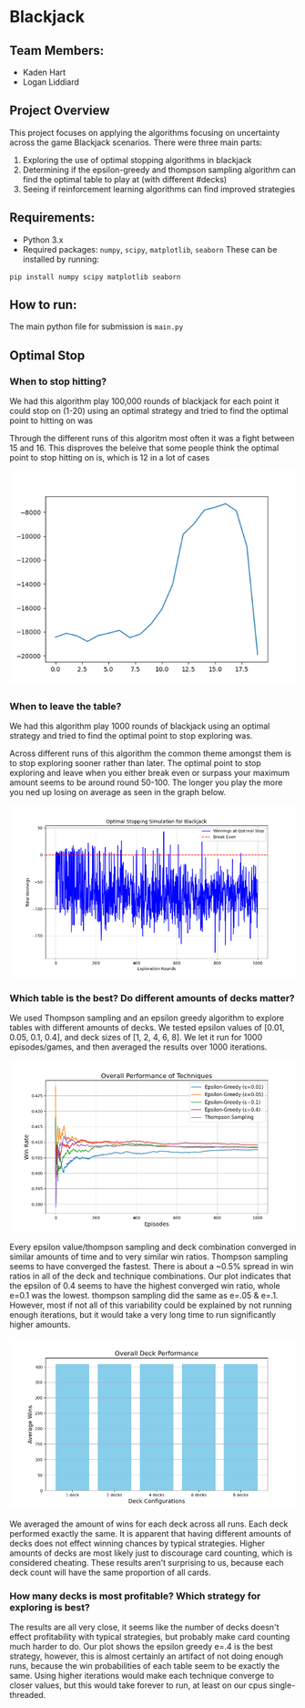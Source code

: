 # Blackjack

## Team Members:
* Kaden Hart
* Logan Liddiard


## Project Overview

This project focuses on applying the algorithms focusing on uncertainty across the game Blackjack scenarios. There were three main parts:

1. Exploring the use of optimal stopping algorithms in blackjack
2. Determining if the epsilon-greedy and thompson sampling algorithm can find the optimal table to play at (with different #decks)
3. Seeing if reinforcement learning algorithms can find improved strategies

## Requirements:

* Python 3.x
* Required packages: `numpy`, `scipy`, `matplotlib`, `seaborn`
These can be installed by running:
```
pip install numpy scipy matplotlib seaborn
```

## How to run:

The main python file for submission is `main.py`



## Optimal Stop

### When to stop hitting?

We had this algorithm play 100,000 rounds of blackjack for each point it could stop on (1-20) using an optimal strategy and tried to find the optimal point to hitting on was

Through the different runs of this algoritm most often it was a fight between 15 and 16. This disproves the beleive that  some people think the optimal point to stop hitting on is, which is 12 in a lot of cases

<p align="center">
  <img src="figures/simple_optimal_stophit.png" alt="optimal_hit">
</p>


### When to leave the table?

We had this algorithm play 1000 rounds of blackjack using an optimal strategy and tried to find the optimal point to stop exploring was.

Across different runs of this algorithm the common theme amongst them is to stop exploring sooner rather than later. The optimal point to stop exploring and leave when you either break even or surpass your maximum amount seems to be around round 50-100. The longer you play the more you ned up losing on average as seen in the graph below.


<p align="center">
  <img src="figures/simple_optimal_leave.png" alt="optimal_leave">
</p>

### Which table is the best? Do different amounts of decks matter?

We used Thompson sampling and an epsilon greedy algorithm to explore tables with different amounts of decks. We tested epsilon values of [0.01, 0.05, 0.1, 0.4], and deck sizes of [1, 2, 4, 6, 8]. We let it run for 1000 episodes/games, and then averaged the results over 1000 iterations.

<p align="center">
  <img src="figures/overall_performance.png" alt="comparing_all_strats">
</p>

Every epsilon value/thompson sampling and deck combination converged in similar amounts of time and to very similar win ratios. Thompson sampling seems to have converged the fastest. There is about a ~0.5% spread in win ratios in all of the deck and technique combinations. Our plot indicates that the epsilon of 0.4 seems to have the highest converged win ratio, whole e=0.1 was the lowest. thompson sampling did the same as e=.05 & e=.1. However, most if not all of this variability could be explained by not running enough iterations, but it would take a very long time to run significantly higher amounts.

<p align="center">
  <img src="figures/deck_performance.png" alt="strategy convergence">
</p>

We averaged the amount of wins for each deck across all runs. Each deck performed exactly the same. It is apparent that having different amounts of decks does not effect winning chances by typical strategies. Higher amounts of decks are most likely just to discourage card counting, which is considered cheating. These results aren't surprising to us, because each deck count will have the same proportion of all cards.

### How many decks is most profitable? Which strategy for exploring is best?

The results are all very close, it seems like the number of decks doesn't effect profitability with typical strategies, but probably make card counting much harder to do. Our plot shows the epsilon greedy e=.4 is the best strategy, however, this is almost certainly an artifact of not doing enough runs, because the win probabilities of each table seem to be exactly the same. Using higher iterations would make each technique converge to closer values, but this would take forever to run, at least on our cpus single-threaded.